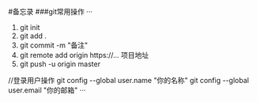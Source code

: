 #备忘录
###git常用操作
···
1. git init
2. git add .
3. git commit -m "备注"
4. git remote add origin https://... 项目地址
5. git push -u origin master

//登录用户操作
git config --global user.name "你的名称"
git config --global user.email "你的邮箱"
···

